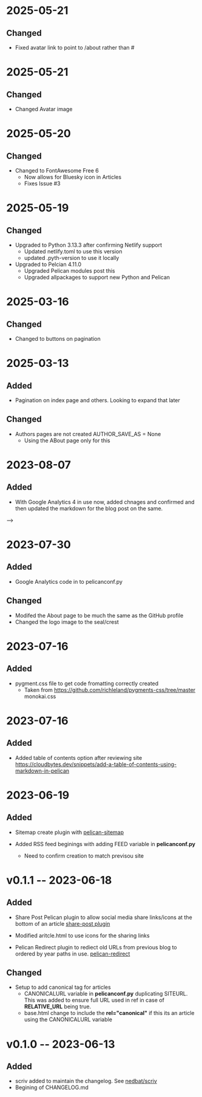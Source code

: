
# 2025-05-21

## Changed

- Fixed avatar link to point to /about rather than #

# 2025-05-21

## Changed

- Changed Avatar image

# 2025-05-20

## Changed

- Changed to FontAwesome Free 6
  - Now allows for Bluesky icon in Articles
  - Fixes Issue #3

# 2025-05-19

## Changed

- Upgraded to Python 3.13.3 after confirming Netlify support
  - Updated netlify.toml to use this version
  - updated .pyth-version to use it locally
- Upgraded to Pelcian 4.11.0
  - Upgraded Pelican modules post this
  - Upgraded allpackages to support new Python and Pelican

# 2025-03-16

## Changed

- Changed to buttons on pagination

# 2025-03-13

## Added

- Pagination on index page and others.  Looking to expand that later

## Changed

- Authors pages are not created AUTHOR_SAVE_AS = None
  - Using the ABout page only for this

# 2023-08-07

## Added

- With Google Analytics 4 in use now, added chnages and confirmed and then updated the markdown for the blog post on the same.

-->

# 2023-07-30

## Added

- Google Analytics code in to pelicanconf.py

## Changed

- Modifed the About page to be much the same as the GitHub profile
- Changed the logo image to the seal/crest

# 2023-07-16

## Added

- pygment.css file to get code fromatting correctly created
    - Taken from https://github.com/richleland/pygments-css/tree/master  monokai.css

# 2023-07-16

## Added

- Added table of contents option after reviewing site
   https://cloudbytes.dev/snippets/add-a-table-of-contents-using-markdown-in-pelican

# 2023-06-19

## Added

- Sitemap create plugin with [pelican-sitemap](https://github.com/pelican-plugins/sitemap)

- Added RSS feed beginings with adding FEED variable in **pelicanconf.py**
  - Need to confirm creation to match previsou site

# v0.1.1 -- 2023-06-18

## Added

- Share Post Pelican plugin to allow social media share links/icons at the bottom of an article [share-post plugin](https://github.com/pelican-plugins/share-post)
- Modified aritcle.html to use icons for the sharing links

- Pelican Redirect plugin to rediect old URLs from previous blog to ordered by year paths in use. [pelican-redirect](https://github.com/slinkp/pelican-redirect)

## Changed

- Setup to add canonical tag for articles
  - CANONICALURL variable in **pelicanconf.py** duplicating SITEURL.  This was added to ensure full URL used in ref in case of **RELATIVE_URL** being true.
  - base.html change to include the **rel="canonical"** if this its an article using the CANONICALURL variable

# v0.1.0 -- 2023-06-13

## Added

- scriv added to maintain the changelog. See [nedbat/scriv](https://github.com/nedbat/scriv)
- Begining of CHANGELOG.md
